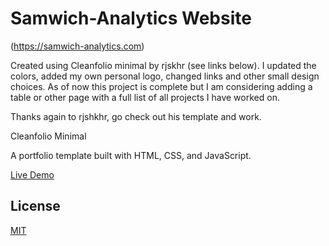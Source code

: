# Samwich-Analytics Website

(https://samwich-analytics.com)

Created using Cleanfolio minimal by rjskhr (see links below). I updated the colors, added my own personal logo, changed links and other small design choices. As of now this project is complete but I am considering adding a table or other page with a full list of all projects I have worked on. 

Thanks again to rjshkhr, go check out his template and work. 




Cleanfolio Minimal

A portfolio template built with HTML, CSS, and JavaScript.

[Live Demo](https://rjshkhr.github.io/cleanfolio-minimal)

## License

[MIT](https://choosealicense.com/licenses/mit/)

